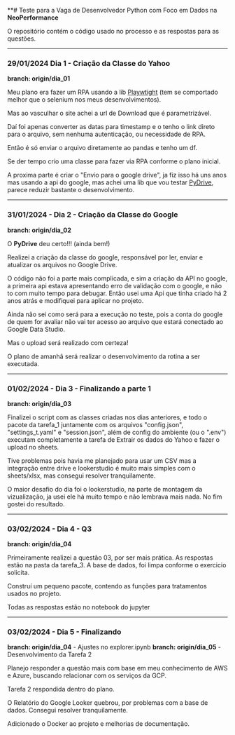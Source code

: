 **# Teste para a Vaga de Desenvolvedor Python com Foco em Dados na **NeoPerformance**

O repositório contém o código usado no processo e as respostas para as questões.

---
### 29/01/2024 Dia 1 - Criação da Classe do Yahoo
**branch: origin/dia_01**

Meu plano era fazer um RPA usando a lib [Playwtight](https://playwright.dev/python/docs/api/class-playwright) 
(tem se comportado melhor que o selenium nos meus desenvolvimentos).

Mas ao vasculhar o site achei a url de Download que é parametrizável.

Daí foi apenas converter as datas para timestamp e o tenho o link direto para o arquivo, sem nenhuma autenticação, ou necessidade
de RPA.

Então é só enviar o arquivo diretamente ao pandas e tenho um df.

Se der tempo crio uma classe para fazer via RPA conforme o plano inicial.

A proxima parte é criar o "Envio para o google drive", ja fiz isso há uns anos mas usando a api do google, mas achei
uma lib que vou testar [PyDrive](https://pythonhosted.org/PyDrive/), parece reduzir bastante o desenvolvimento.

[//]: # (PS: Tive problemas com meu computador, e perdi parte do trabalho. Coisas que acontecem.)

---
### 31/01/2024 - Dia 2 - Criação da Classe do Google
**branch: origin/dia_02**

O **PyDrive** deu certo!!! (ainda bem!)

Realizei a criação da classe do google, responsável por ler, enviar e atualizar os arquivos no
Google Drive.

O código não foi a parte mais complicada, e sim a criação da API no google, a primeira api estava
apresentando erro de validação com o google, e não to com muito tempo para debugar. Então usei uma
Api que tinha criado há 2 anos atrás e modifiquei para aplicar no projeto.

Ainda não sei como será para a execução no teste, pois a conta do google de quem for avaliar não
vai ter acesso ao arquivo que estará conectado ao Google Data Studio.

Mas o upload será realizado com certeza!

O plano de amanhã será realizar o desenvolvimento da rotina a ser executada.

---
### 01/02/2024 - Dia 3 - Finalizando a parte 1
**branch: origin/dia_03**

Finalizei o script com as classes criadas nos dias anteriores, e todo o pacote da tarefa_1 juntamente com os arquivos 
"config.json", "settings_t.yaml" e "session.json", além de config do ambiente (ou o ".env") executam completamente a tarefa de 
Extrair os dados do Yahoo e fazer o upload no sheets.

Tive problemas pois havia me planejado para usar um CSV mas a integração entre drive e lookerstudio é muito mais simples com 
o sheets/xlsx, mas consegui resolver tranquilamente.

O maior desafio do dia foi o lookerstudio, na parte de montagem da vizualização, ja usei ele há muito tempo e não lembrava mais nada. 
No fim gostei do resultado.

---
### 03/02/2024 - Dia 4 - Q3
**branch: origin/dia_04**

Primeiramente realizei a questão 03, por ser mais prática.
As respostas estão na pasta da tarefa_3. A base de dados, foi limpa conforme o exercicio solicita.

Construí um pequeno pacote, contendo as funções para tratamentos usados no projeto.

Todas as respostas estão no notebook do jupyter

---
### 03/02/2024 - Dia 5 - Finalizando
**branch: origin/dia_04** - Ajustes no explorer.ipynb
**branch: origin/dia_05** - Desenvolvimento da Tarefa 2

Planejo responder a questão mais com base em meu conhecimento de AWS e Azure, 
buscando relacionar com os serviços da GCP.

Tarefa 2 respondida dentro do plano.

O Relatório do Google Looker quebrou, por problemas com a base de dados. Consegui resolver tranquilamente.

Adicionado o Docker ao projeto e melhorias de documentação.




